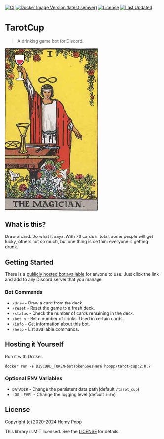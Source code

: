 [![CI](https://github.com/hpopp/tarot-cup/actions/workflows/ci.yml/badge.svg)](https://github.com/hpopp/tarot-cup/actions/workflows/ci.yml)
[![Docker Image Version (latest semver)](https://img.shields.io/docker/v/hpopp/tarot-cup)](https://hub.docker.com/r/hpopp/tarot-cup)
[![License](https://img.shields.io/github/license/hpopp/tarot-cup)](https://github.com/hpopp/tarot-cup/blob/master/LICENSE)
[![Last Updated](https://img.shields.io/github/last-commit/hpopp/tarot-cup.svg)](https://github.com/hpopp/tarot-cup/commits/master)

# TarotCup

> A drinking game bot for Discord.

![Tarot Cup](https://raw.githubusercontent.com/hpopp/tarot-cup/master/tarot-cup.jpg)

## What is this?

Draw a card. Do what it says. With 78 cards in total, some people will get lucky, others
not so much, but one thing is certain: everyone is getting drunk.

## Getting Started

There is a [publicly hosted bot available](https://discord.com/api/oauth2/authorize?client_id=693951915352129628&permissions=2147534848&scope=bot)
for anyone to use. Just click the link and add to any Discord server that you manage.

### Bot Commands

- `/draw` - Draw a card from the deck.
- `/reset` - Reset the game to a fresh deck.
- `/status` - Check the number of cards remaining in the deck.
- `/bet n` - Bet n number of drinks. Used in certain cards.
- `/info` - Get information about this bot.
- `/help` - List available commands.

## Hosting it Yourself

Run it with Docker.

```
docker run -e DISCORD_TOKEN=botTokenGoesHere hpopp/tarot-cup:2.0.7
```

### Optional ENV Variables

- `DATADIR` - Change the persistent data path (default `/tarot_cup`)
- `LOG_LEVEL` - Change the logging level (default `info`)

## License

Copyright (c) 2020-2024 Henry Popp

This library is MIT licensed. See the [LICENSE](https://github.com/hpopp/tarot-cup/blob/master/LICENSE) for details.
